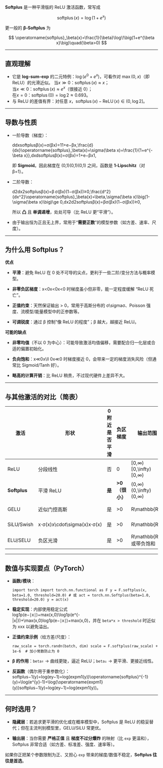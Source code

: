 **Softplus** 是一种平滑版的 ReLU 激活函数，常写成

$$
\operatorname{softplus}(x)=\log(1+e^{x})
$$

更一般的 **β‑Softplus** 为

$$
\operatorname{softplus}_\beta(x)=\frac{1}{\beta}\log\!\big(1+e^{\beta x}\big)\quad(\beta>0)
$$

---

## 直观理解

- 它是 **log-sum-exp** 的二元特例：$\log(e^{0}+e^{x})$，可看作对 $\max(0,x)$（即 ReLU）的光滑近似。
    当$x\gg 0$：$\operatorname{softplus}(x)\approx x$；  
	当$x\ll 0$：$\operatorname{softplus}(x)\approx e^{x}$（很接近 0）；  
    在$x=0$：$\operatorname{softplus}(0)=\log 2\approx 0.693$。
- 与 ReLU 的差值有界：对任意 $x$，$\operatorname{softplus}(x)-\operatorname{ReLU}(x)\in(0,\log 2]$。

---

## 导数与性质

- 一阶导数（梯度）：
    
    ddxsoftplus⁡β(x)=σ(βx)=11+e−βx,\frac{d}{dx}\operatorname{softplus}_\beta(x)=\sigma(\beta x)=\frac{1}{1+e^{-\beta x}},dxd​softplusβ​(x)=σ(βx)=1+e−βx1​,
    
    即 **Sigmoid**。因此梯度在 (0,1)(0,1)(0,1) 之间，函数是 **1‑Lipschitz**（对 β=1）。
    
- 二阶导数：
    
    d2dx2softplus⁡β(x)=β σ(βx)(1−σ(βx))≥0,\frac{d^2}{dx^2}\operatorname{softplus}_\beta(x)=\beta\,\sigma(\beta x)\big(1-\sigma(\beta x)\big)\ge 0,dx2d2​softplusβ​(x)=βσ(βx)(1−σ(βx))≥0,
    
    所以 **凸** 且 **单调递增**，处处可导（比 ReLU 更“平滑”）。
    
- 由于输出恒为正且无上界，常用于“**需要正数**”的模型参数（如方差、速率、尺度）。
    

---

## 为什么用 Softplus？

**优点**

- **平滑**：避免 ReLU 在 0 处不可导的尖点，更利于一些二阶/变分方法与概率模型。
    
- **非零负区梯度**：x<0x<0x<0 时梯度虽小但非零，能一定程度缓解 “ReLU 死亡”。
    
- **正值约束**：天然保证输出 > 0，常用于高斯分布的 σ\sigmaσ、Poisson 强度、流模型/能量模型中的正参数等。
    
- **可调锐度**：通过 β 控制“像 ReLU 的程度”；β 越大，越接近 ReLU。
    

**可能的缺点**

- **非零均值**（不以 0 为中心）：可能导致激活均值偏移，需要配合归一化层或合适的偏置初始化。
    
- **负向饱和**：x≪0x\ll 0x≪0 时梯度接近 0，会带来一定的梯度消失风险（但通常比 Sigmoid/Tanh 好）。
    
- **略高的计算开销**：比 ReLU 稍贵，不过现代硬件上差异不大。
    

---

## 与其他激活的对比（简表）

|激活|形状|0 附近是否平滑|负区梯度|输出范围|典型用途|
|---|---|---|---|---|---|
|ReLU|分段线性|否|0|[0,∞)[0,\infty)[0,∞)|通用隐藏层|
|**Softplus**|平滑 ReLU|**是**|**>0（很小）**|(0,∞)(0,\infty)(0,∞)|正参数、概率建模、想要平滑性|
|GELU|近似门控高斯|是|>0|R\mathbb{R}R|大模型、Transformer|
|SiLU/Swish|x⋅σ(x)x\cdot\sigma(x)x⋅σ(x)|是|>0|R\mathbb{R}R|CNN/Transformer 常见|
|ELU/SELU|负区光滑|是|>0|R\mathbb{R}R 或带负饱和|深层网络、归一化友好|

---

## 数值与实现要点（PyTorch）

- **函数/模块**：
    
    `import torch import torch.nn.functional as F y = F.softplus(x, beta=1.0, threshold=20.0) # 或 act = torch.nn.Softplus(beta=1.0, threshold=20.0) y = act(x)`
    
- **稳定实现**：内部使用稳定公式  
    log⁡1p(e−∣x∣)+max⁡(x,0)\log1p(e^{-|x|})+\max(x,0)log1p(e−∣x∣)+max(x,0)，并在 `beta*x > threshold` 时近似为 xxx 以避免溢出。
    
- **正值约束示例**（给方差/尺度）：
    
    `raw_scale = torch.randn(batch, dim) scale = F.softplus(raw_scale) + 1e-6  # 加小常数防止为 0`
    
- **β 的作用**：`beta↑` → 曲线更陡，逼近 ReLU；`beta↓` → 更平滑、更接近线性。
    
- **反函数**（偶尔用于重参数化）：  
    softplus⁡−1(y)=log⁡(ey−1)=log⁡(expm1⁡(y))\operatorname{softplus}^{-1}(y)=\log(e^{y}-1)=\log(\operatorname{expm1}(y))softplus−1(y)=log(ey−1)=log(expm1(y))。
    

---

## 何时选用？

- **隐藏层**：若追求更平滑的优化或在概率模型中，Softplus 是 ReLU 的稳妥替代；但在主流判别模型里，GELU/SiLU 常更优。
    
- **输出层**：当你需要 **严格正值** 且 **梯度不过分爆炸** 的映射（比 `exp` 更温和），Softplus 非常合适（如方差、标准差、强度、速率等）。
    

如果你正把某个参数限制为正、又担心 `exp` 带来的梯度/数值不稳定，**Softplus 往往是首选**。